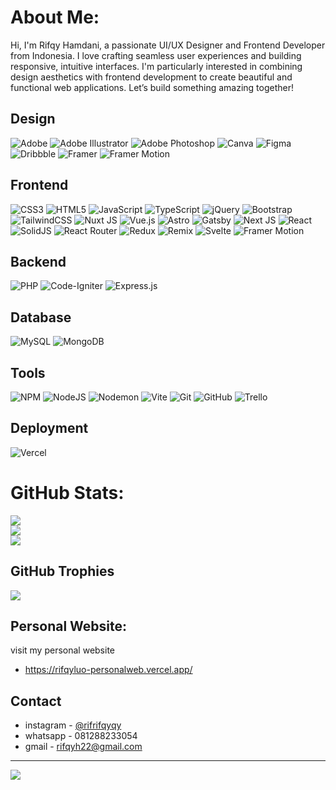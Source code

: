 #  About Me:
Hi, I'm Rifqy Hamdani, a passionate UI/UX Designer and Frontend Developer from Indonesia. I love crafting seamless user experiences and building responsive, intuitive interfaces. I'm particularly interested in combining design aesthetics with frontend development to create beautiful and functional web applications. Let’s build something amazing together!



## Design

![Adobe](https://img.shields.io/badge/adobe-%23FF0000.svg?style=for-the-badge&logo=adobe&logoColor=white)
![Adobe Illustrator](https://img.shields.io/badge/adobe%20illustrator-%23FF9A00.svg?style=for-the-badge&logo=adobe%20illustrator&logoColor=white)
![Adobe Photoshop](https://img.shields.io/badge/adobe%20photoshop-%2331A8FF.svg?style=for-the-badge&logo=adobe%20photoshop&logoColor=white) ![Canva](https://img.shields.io/badge/Canva-%2300C4CC.svg?style=for-the-badge&logo=Canva&logoColor=white)
![Figma](https://img.shields.io/badge/figma-%23F24E1E.svg?style=for-the-badge&logo=figma&logoColor=white)
![Dribbble](https://img.shields.io/badge/Dribbble-EA4C89?style=for-the-badge&logo=dribbble&logoColor=white)
![Framer](https://img.shields.io/badge/Framer-black?style=for-the-badge&logo=framer&logoColor=blue) 
![Framer Motion](https://img.shields.io/badge/Framer%20Motion-black?style=for-the-badge&logo=framer&logoColor=dribble) 

## Frontend

![CSS3](https://img.shields.io/badge/css3-%231572B6.svg?style=for-the-badge&logo=css3&logoColor=white)
![HTML5](https://img.shields.io/badge/html5-%23E34F26.svg?style=for-the-badge&logo=html5&logoColor=white)
![JavaScript](https://img.shields.io/badge/javascript-%23323330.svg?style=for-the-badge&logo=javascript&logoColor=%23F7DF1E)
![TypeScript](https://img.shields.io/badge/typescript-%23007ACC.svg?style=for-the-badge&logo=typescript&logoColor=white)
![jQuery](https://img.shields.io/badge/jquery-%230769AD.svg?style=for-the-badge&logo=jquery&logoColor=white)
![Bootstrap](https://img.shields.io/badge/bootstrap-%238511FA.svg?style=for-the-badge&logo=bootstrap&logoColor=white)
![TailwindCSS](https://img.shields.io/badge/tailwindcss-%2338B2AC.svg?style=for-the-badge&logo=tailwind-css&logoColor=white) 
![Nuxt JS](https://img.shields.io/badge/Nuxt-002E3B?style=for-the-badge&logo=nuxt.js&logoColor=#00DC82)
![Vue.js](https://img.shields.io/badge/vue.js-%2335495e.svg?style=for-the-badge&logo=vuedotjs&logoColor=%234FC08D)
![Astro](https://img.shields.io/badge/astro-%232C2052.svg?style=for-the-badge&logo=astro&logoColor=white)
![Gatsby](https://img.shields.io/badge/Gatsby-%23663399.svg?style=for-the-badge&logo=gatsby&logoColor=white)
![Next JS](https://img.shields.io/badge/Next-black?style=for-the-badge&logo=next.js&logoColor=white)
![React](https://img.shields.io/badge/react-%2320232a.svg?style=for-the-badge&logo=react&logoColor=%2361DAFB)
![SolidJS](https://img.shields.io/badge/SolidJS-2c4f7c?style=for-the-badge&logo=solid&logoColor=c8c9cb) 
![React Router](https://img.shields.io/badge/React_Router-CA4245?style=for-the-badge&logo=react-router&logoColor=white)
![Redux](https://img.shields.io/badge/redux-%23593d88.svg?style=for-the-badge&logo=redux&logoColor=white)
![Remix](https://img.shields.io/badge/remix-%23000.svg?style=for-the-badge&logo=remix&logoColor=white)
![Svelte](https://img.shields.io/badge/sveltekit-%23f1413d.svg?style=for-the-badge&logo=svelte&logoColor=white) 
![Framer Motion](https://img.shields.io/badge/Framer%20Motion-black?style=for-the-badge&logo=framer&logoColor=dribble) 

## Backend

![PHP](https://img.shields.io/badge/php-%23777BB4.svg?style=for-the-badge&logo=php&logoColor=white)
![Code-Igniter](https://img.shields.io/badge/CodeIgniter-%23EF4223.svg?style=for-the-badge&logo=codeIgniter&logoColor=white)
![Express.js](https://img.shields.io/badge/express.js-FF638C.svg?style=for-the-badge&logo=express&logoColor=white)


## Database

![MySQL](https://img.shields.io/badge/mysql-4479A1.svg?style=for-the-badge&logo=mysql&logoColor=white) 
![MongoDB](https://img.shields.io/badge/MongoDB-%234ea94b.svg?style=for-the-badge&logo=mongodb&logoColor=white) 

## Tools

![NPM](https://img.shields.io/badge/NPM-%23CB3837.svg?style=for-the-badge&logo=npm&logoColor=white)
![NodeJS](https://img.shields.io/badge/node.js-6DA55F?style=for-the-badge&logo=node.js&logoColor=white) 
![Nodemon](https://img.shields.io/badge/NODEMON-%23323330.svg?style=for-the-badge&logo=nodemon&logoColor=%BBDEAD) 
![Vite](https://img.shields.io/badge/vite-%23646CFF.svg?style=for-the-badge&logo=vite&logoColor=white)
![Git](https://img.shields.io/badge/git-%23F05033.svg?style=for-the-badge&logo=git&logoColor=white)
![GitHub](https://img.shields.io/badge/github-%23121011.svg?style=for-the-badge&logo=github&logoColor=white)
![Trello](https://img.shields.io/badge/Trello-%23026AA7.svg?style=for-the-badge&logo=Trello&logoColor=white)

## Deployment

![Vercel](https://img.shields.io/badge/vercel-%23000000.svg?style=for-the-badge&logo=vercel&logoColor=white)
#  GitHub Stats:
![](https://github-readme-stats.vercel.app/api?username=rifrifqyqy&theme=default&hide_border=false&include_all_commits=true&count_private=false)<br/>
![](https://github-readme-streak-stats.herokuapp.com/?user=rifrifqyqy&theme=default&hide_border=false)<br/>
![](https://github-readme-stats.vercel.app/api/top-langs/?username=rifrifqyqy&theme=default&hide_border=false&include_all_commits=true&count_private=false&layout=compact)

##  GitHub Trophies
![](https://github-profile-trophy.vercel.app/?username=rifrifqyqy&theme=radical&no-frame=false&no-bg=true&margin-w=4)

##  Personal Website:
visit my personal website
- https://rifqyluo-personalweb.vercel.app/

## Contact
- instagram - [@rifrifqyqy](https://www.instagram.com/rifrifqyqy/)
- whatsapp - 081288233054
- gmail - rifqyh22@gmail.com

---
[![](https://visitcount.itsvg.in/api?id=rifrifqyqy&icon=8&color=1)](https://visitcount.itsvg.in)

<!-- Proudly created with GPRM ( https://gprm.itsvg.in ) -->

